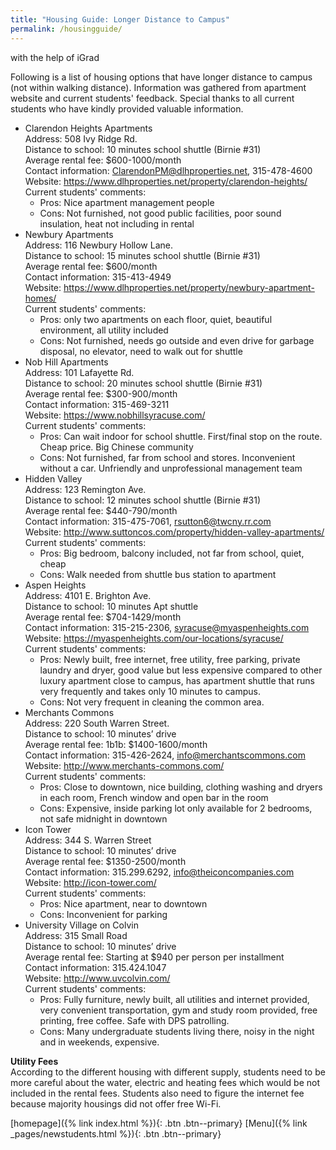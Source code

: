 ```yaml
---
title: "Housing Guide: Longer Distance to Campus"
permalink: /housingguide/
---    
```

      
with the help of iGrad      
          
Following is a list of housing options that have longer distance to campus (not within walking distance). Information was gathered from apartment website and current students' feedback. Special thanks to all current students who have kindly provided valuable information.      
- Clarendon Heights Apartments      
Address: 508 Ivy Ridge Rd.      
Distance to school: 10 minutes school shuttle (Birnie #31)      
Average rental fee: $600-1000/month          
Contact information: ClarendonPM@dlhproperties.net, 315-478-4600        
Website: https://www.dlhproperties.net/property/clarendon-heights/       
Current students' comments:          
    - Pros: Nice apartment management people      
    - Cons: Not furnished, not good public facilities, poor sound insulation, heat not including in rental       
- Newbury Apartments         
Address: 116 Newbury Hollow Lane.         
Distance to school: 15 minutes school shuttle (Birnie #31)          
Average rental fee: $600/month        
Contact information: 315-413-4949        
Website: https://www.dlhproperties.net/property/newbury-apartment-homes/        
Current students' comments:         
    - Pros: only two apartments on each floor, quiet, beautiful environment, all utility included          
    - Cons: Not furnished, needs go outside and even drive for garbage disposal, no elevator, need to walk out for shuttle          
- Nob Hill Apartments            
Address: 101 Lafayette Rd.       
Distance to school: 20 minutes school shuttle (Birnie #31)         
Average rental fee: $300-900/month       
Contact information: 315-469-3211        
Website: https://www.nobhillsyracuse.com/           
Current students' comments:       
    - Pros: Can wait indoor for school shuttle. First/final stop on the route. Cheap price. Big Chinese community       
    - Cons: Not furnished, far from school and stores. Inconvenient without a car. Unfriendly and unprofessional management team       
- Hidden Valley      
Address: 123 Remington Ave.       
Distance to school: 12 minutes school shuttle (Birnie #31)      
Average rental fee: $440-790/month        
Contact information: 315-475-7061, rsutton6@twcny.rr.com       
Website: http://www.suttoncos.com/property/hidden-valley-apartments/      
Current students' comments:     
    - Pros: Big bedroom, balcony included, not far from school, quiet, cheap      
    - Cons: Walk needed from shuttle bus station to apartment      
- Aspen Heights        
Address: 4101 E. Brighton Ave.      
Distance to school: 10 minutes Apt shuttle      
Average rental fee: $704-1429/month      
Contact information: 315-215-2306, syracuse@myaspenheights.com     
Website: https://myaspenheights.com/our-locations/syracuse/        
Current students' comments:       
    - Pros: Newly built, free internet, free utility, free parking, private laundry and dryer, good value but less expensive compared to other luxury apartment close to campus, has apartment shuttle that runs very frequently and takes only 10 minutes to campus.         
    - Cons: Not very frequent in cleaning the common area.        
- Merchants Commons      
Address: 220 South Warren Street.      
Distance to school: 10 minutes’ drive      
Average rental fee: 1b1b: $1400-1600/month     
Contact information: 315-426-2624, info@merchantscommons.com     
Website: http://www.merchants-commons.com/      
Current students' comments:     
    - Pros: Close to downtown, nice building, clothing washing and dryers in each room, French window and open bar in the room     
    - Cons: Expensive, inside parking lot only available for 2 bedrooms, not safe midnight in downtown     
- Icon Tower      
Address: 344 S. Warren Street      
Distance to school: 10 minutes’ drive     
Average rental fee: $1350-2500/month     
Contact information: 315.299.6292, info@theiconcompanies.com     
Website: http://icon-tower.com/     
Current students' comments:     
    - Pros: Nice apartment, near to downtown     
    - Cons: Inconvenient for parking     
- University Village on Colvin     
Address: 315 Small Road     
Distance to school: 10 minutes’ drive     
Average rental fee: Starting at $940 per person per installment     
Contact information: 315.424.1047     
Website: http://www.uvcolvin.com/     
Current students' comments:     
    - Pros: Fully furniture, newly built, all utilities and internet provided, very convenient transportation, gym and study room provided, free printing, free coffee. Safe with DPS patrolling.     
    - Cons: Many undergraduate students living there, noisy in the night and in weekends, expensive.      
    

**Utility Fees**          
According to the different housing with different supply, students need to be more careful about the water, electric and heating fees which would be not included in the rental fees. Students also need to figure the internet fee because majority housings did not offer free Wi-Fi.     
           
               
        
            
         
         
        
        
          
[homepage]({% link index.html %}){: .btn .btn--primary}      [Menu]({% link _pages/newstudents.html %}){: .btn .btn--primary}   
